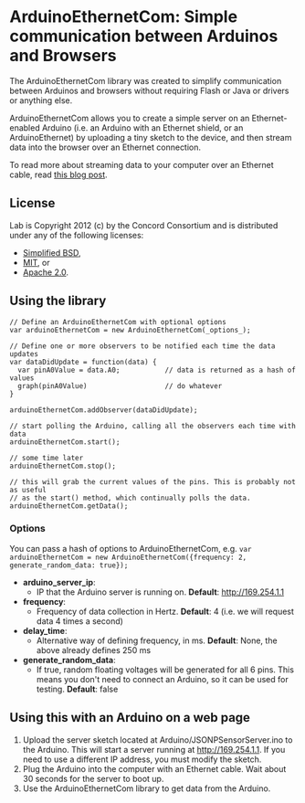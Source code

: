 ArduinoEthernetCom: Simple communication between Arduinos and Browsers
========================================================================

The ArduinoEthernetCom library was created to simplify communication between Arduinos and browsers without requiring Flash or Java or drivers or anything else.

ArduinoEthernetCom allows you to create a simple server on an Ethernet-enabled Arduino (i.e. an Arduino with an Ethernet shield, or an ArduinoEthernet) by uploading a tiny sketch to the device, and then stream data into the browser over an Ethernet connection.

To read more about streaming data to your computer over an Ethernet cable, read [this blog post](http://blog.concord.org/streaming-arduino-data-to-a-browser).

License
-------

Lab is Copyright 2012 (c) by the Concord Consortium and is distributed under
any of the following licenses:

- [Simplified BSD](http://www.opensource.org/licenses/BSD-2-Clause),
- [MIT](http://www.opensource.org/licenses/MIT), or
- [Apache 2.0](http://www.opensource.org/licenses/Apache-2.0).

Using the library
-----------------
  
    // Define an ArduinoEthernetCom with optional options
    var arduinoEthernetCom = new ArduinoEthernetCom(_options_);
    
    // Define one or more observers to be notified each time the data updates
    var dataDidUpdate = function(data) {
      var pinA0Value = data.A0;           // data is returned as a hash of values
      graph(pinA0Value)                   // do whatever
    }
  
    arduinoEthernetCom.addObserver(dataDidUpdate);
    
    // start polling the Arduino, calling all the observers each time with data
    arduinoEthernetCom.start();
    
    // some time later
    arduinoEthernetCom.stop();
    
    // this will grab the current values of the pins. This is probably not as useful
    // as the start() method, which continually polls the data.
    arduinoEthernetCom.getData();
    
    
### Options

You can pass a hash of options to ArduinoEthernetCom, e.g. `var arduinoEthernetCom = new ArduinoEthernetCom({frequency: 2, generate_random_data: true});`

* **arduino\_server\_ip**: 
  * IP that the Arduino server is running on. **Default**: http://169.254.1.1
* **frequency**: 
  * Frequency of data collection in Hertz. **Default**: 4 (i.e. we will request data 4 times a second)
* **delay\_time**: 
  * Alternative way of defining frequency, in ms. **Default**: None, the above already defines 250 ms
* **generate\_random\_data**: 
  * If true, random floating voltages will be generated for all 6 pins. This means you don't need to connect an Arduino, so it can be used for testing. **Default**: false

Using this with an Arduino on a web page
----------------------------------------

1. Upload the server sketch located at Arduino/JSONPSensorServer.ino to the Arduino. This will start a server running at http://169.254.1.1. If you need to use a different IP address, you must modify the sketch.
2. Plug the Arduino into the computer with an Ethernet cable. Wait about 30 seconds for the server to boot up.
3. Use the ArduinoEthernetCom library to get data from the Arduino.